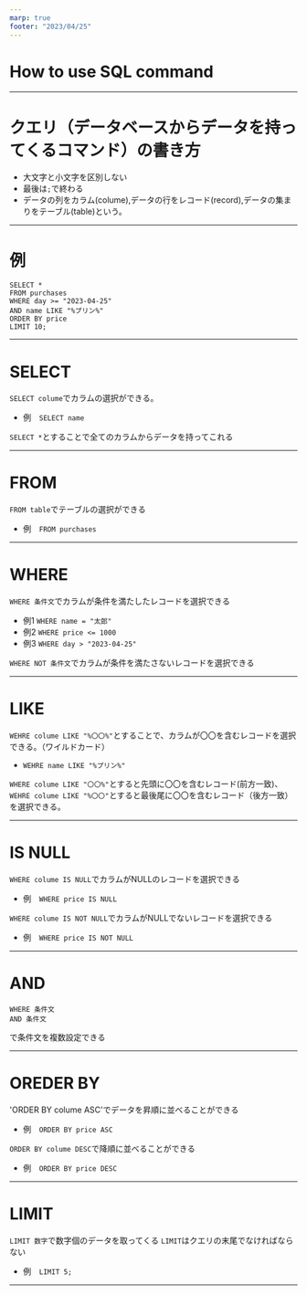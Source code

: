 ```yaml
---
marp: true
footer: "2023/04/25"
---
```

# How to use SQL command
---
# クエリ（データベースからデータを持ってくるコマンド）の書き方
* 大文字と小文字を区別しない
* 最後は`;`で終わる
* データの列をカラム(colume),データの行をレコード(record),データの集まりをテーブル(table)という。

---
# 例

```
SELECT *
FROM purchases
WHERE day >= "2023-04-25"
AND name LIKE "%プリン%"
ORDER BY price
LIMIT 10;
```

---
# SELECT
`SELECT colume`でカラムの選択ができる。
* 例　`SELECT name`

`SELECT *`とすることで全てのカラムからデータを持ってこれる

---
# FROM
`FROM table`でテーブルの選択ができる
* 例　`FROM purchases`
---
# WHERE
`WHERE 条件文`でカラムが条件を満たしたレコードを選択できる
* 例1 `WHERE name = "太郎"`
* 例2 `WHERE price <= 1000`
* 例3 `WHERE day > "2023-04-25"`

`WHERE NOT 条件文`でカラムが条件を満たさないレコードを選択できる 

---
# LIKE
`WEHRE colume LIKE "%〇〇%"`とすることで、カラムが〇〇を含むレコードを選択できる。（ワイルドカード）
* `WEHRE name LIKE "%プリン%"`

`WHERE colume LIKE "〇〇%"`とすると先頭に〇〇を含むレコード(前方一致)、`WEHRE colume LIKE "%〇〇"`とすると最後尾に〇〇を含むレコード（後方一致）を選択できる。

---
# IS NULL
`WHERE colume IS NULL`でカラムがNULLのレコードを選択できる
* 例　`WHERE price IS NULL`

`WHERE colume IS NOT NULL`でカラムがNULLでないレコードを選択できる
* 例　`WHERE price IS NOT NULL`

---
# AND
```
WHERE 条件文
AND 条件文 
```
で条件文を複数設定できる

---
# OREDER BY 
'ORDER BY colume ASC'でデータを昇順に並べることができる
* 例　`ORDER BY price ASC`

`ORDER BY colume DESC`で降順に並べることができる
* 例　`ORDER BY price DESC`

---
# LIMIT 
`LIMIT 数字`で数字個のデータを取ってくる
`LIMIT`はクエリの末尾でなければならない
* 例　`LIMIT 5;`

---


